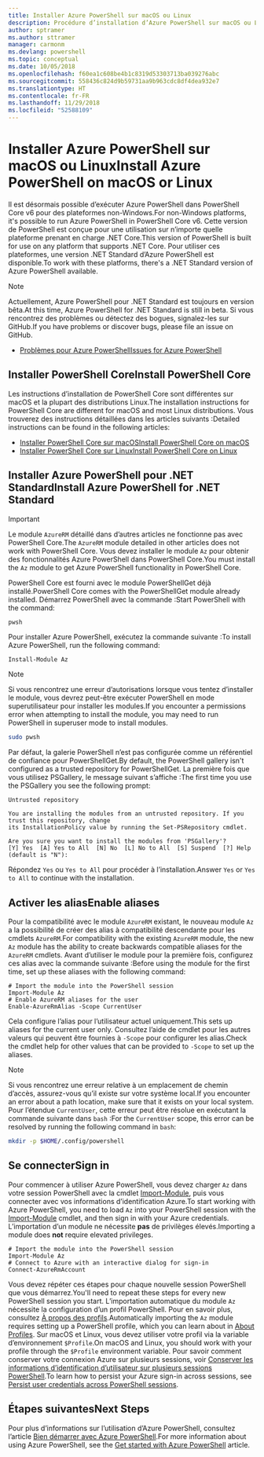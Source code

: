 ```yaml
---
title: Installer Azure PowerShell sur macOS ou Linux
description: Procédure d’installation d’Azure PowerShell sur macOS ou Linux.
author: sptramer
ms.author: sttramer
manager: carmonm
ms.devlang: powershell
ms.topic: conceptual
ms.date: 10/05/2018
ms.openlocfilehash: f60ea1c608be4b1c8319d53303713ba039276abc
ms.sourcegitcommit: 558436c824d9b59731aa9b963cdc8df4dea932e7
ms.translationtype: HT
ms.contentlocale: fr-FR
ms.lasthandoff: 11/29/2018
ms.locfileid: "52588109"
---
```

# <a name="install-azure-powershell-on-macos-or-linux"></a><span data-ttu-id="38577-103">Installer Azure PowerShell sur macOS ou Linux</span><span class="sxs-lookup"><span data-stu-id="38577-103">Install Azure PowerShell on macOS or Linux</span></span>

<span data-ttu-id="38577-104">Il est désormais possible d’exécuter Azure PowerShell dans PowerShell Core v6 pour des plateformes non-Windows.</span><span class="sxs-lookup"><span data-stu-id="38577-104">For non-Windows platforms, it's possible to run Azure PowerShell in PowerShell Core v6.</span></span> <span data-ttu-id="38577-105">Cette version de PowerShell est conçue pour une utilisation sur n’importe quelle plateforme prenant en charge .NET Core.</span><span class="sxs-lookup"><span data-stu-id="38577-105">This version of PowerShell is built for use on any platform that supports .NET Core.</span></span> <span data-ttu-id="38577-106">Pour utiliser ces plateformes, une version .NET Standard d’Azure PowerShell est disponible.</span><span class="sxs-lookup"><span data-stu-id="38577-106">To work with these platforms, there's a .NET Standard version of Azure PowerShell available.</span></span>

> [!NOTE]
> <span data-ttu-id="38577-107">Actuellement, Azure PowerShell pour .NET Standard est toujours en version bêta.</span><span class="sxs-lookup"><span data-stu-id="38577-107">At this time, Azure PowerShell for .NET Standard is still in beta.</span></span>
> <span data-ttu-id="38577-108">Si vous rencontrez des problèmes ou détectez des bogues, signalez-les sur GitHub.</span><span class="sxs-lookup"><span data-stu-id="38577-108">If you have problems or discover bugs, please file an issue on GitHub.</span></span>
>
> * [<span data-ttu-id="38577-109">Problèmes pour Azure PowerShell</span><span class="sxs-lookup"><span data-stu-id="38577-109">Issues for Azure PowerShell</span></span>](https://github.com/azure/azure-docs-powershell/issues)

## <a name="install-powershell-core"></a><span data-ttu-id="38577-110">Installer PowerShell Core</span><span class="sxs-lookup"><span data-stu-id="38577-110">Install PowerShell Core</span></span>

<span data-ttu-id="38577-111">Les instructions d’installation de PowerShell Core sont différentes sur macOS et la plupart des distributions Linux.</span><span class="sxs-lookup"><span data-stu-id="38577-111">The installation instructions for PowerShell Core are different for macOS and most Linux distributions.</span></span>
<span data-ttu-id="38577-112">Vous trouverez des instructions détaillées dans les articles suivants :</span><span class="sxs-lookup"><span data-stu-id="38577-112">Detailed instructions can be found in the following articles:</span></span>

* [<span data-ttu-id="38577-113">Installer PowerShell Core sur macOS</span><span class="sxs-lookup"><span data-stu-id="38577-113">Install PowerShell Core on macOS</span></span>](/powershell/scripting/setup/installing-powershell-core-on-macos)
* [<span data-ttu-id="38577-114">Installer PowerShell Core sur Linux</span><span class="sxs-lookup"><span data-stu-id="38577-114">Install PowerShell Core on Linux</span></span>](/powershell/scripting/setup/installing-powershell-core-on-linux)

## <a name="install-azure-powershell-for-net-standard"></a><span data-ttu-id="38577-115">Installer Azure PowerShell pour .NET Standard</span><span class="sxs-lookup"><span data-stu-id="38577-115">Install Azure PowerShell for .NET Standard</span></span>

> [!IMPORTANT]
> <span data-ttu-id="38577-116">Le module `AzureRM` détaillé dans d’autres articles ne fonctionne pas avec PowerShell Core.</span><span class="sxs-lookup"><span data-stu-id="38577-116">The `AzureRM` module detailed in other articles does not work with PowerShell Core.</span></span>
> <span data-ttu-id="38577-117">Vous devez installer le module `Az` pour obtenir des fonctionnalités Azure PowerShell dans PowerShell Core.</span><span class="sxs-lookup"><span data-stu-id="38577-117">You must install the `Az` module to get Azure PowerShell functionality in PowerShell Core.</span></span>

<span data-ttu-id="38577-118">PowerShell Core est fourni avec le module PowerShellGet déjà installé.</span><span class="sxs-lookup"><span data-stu-id="38577-118">PowerShell Core comes with the PowerShellGet module already installed.</span></span> <span data-ttu-id="38577-119">Démarrez PowerShell avec la commande :</span><span class="sxs-lookup"><span data-stu-id="38577-119">Start PowerShell with the command:</span></span>

```bash
pwsh
```

<span data-ttu-id="38577-120">Pour installer Azure PowerShell, exécutez la commande suivante :</span><span class="sxs-lookup"><span data-stu-id="38577-120">To install Azure PowerShell, run the following command:</span></span>

```powershell-interactive
Install-Module Az
```

> [!NOTE]
> <span data-ttu-id="38577-121">Si vous rencontrez une erreur d’autorisations lorsque vous tentez d’installer le module, vous devrez peut-être exécuter PowerShell en mode superutilisateur pour installer les modules.</span><span class="sxs-lookup"><span data-stu-id="38577-121">If you encounter a permissions error when attempting to install the module, you may need to run PowerShell in superuser mode to install modules.</span></span>
>
> ```bash
> sudo pwsh
> ```

<span data-ttu-id="38577-122">Par défaut, la galerie PowerShell n’est pas configurée comme un référentiel de confiance pour PowerShellGet.</span><span class="sxs-lookup"><span data-stu-id="38577-122">By default, the PowerShell gallery isn't configured as a trusted repository for PowerShellGet.</span></span> <span data-ttu-id="38577-123">La première fois que vous utilisez PSGallery, le message suivant s’affiche :</span><span class="sxs-lookup"><span data-stu-id="38577-123">The first time you use the PSGallery you see the following prompt:</span></span>

```output
Untrusted repository

You are installing the modules from an untrusted repository. If you trust this repository, change
its InstallationPolicy value by running the Set-PSRepository cmdlet.

Are you sure you want to install the modules from 'PSGallery'?
[Y] Yes  [A] Yes to All  [N] No  [L] No to All  [S] Suspend  [?] Help (default is "N"):
```

<span data-ttu-id="38577-124">Répondez `Yes` ou `Yes to All` pour procéder à l’installation.</span><span class="sxs-lookup"><span data-stu-id="38577-124">Answer `Yes` or `Yes to All` to continue with the installation.</span></span>

## <a name="enable-aliases"></a><span data-ttu-id="38577-125">Activer les alias</span><span class="sxs-lookup"><span data-stu-id="38577-125">Enable aliases</span></span>

<span data-ttu-id="38577-126">Pour la compatibilité avec le module `AzureRM` existant, le nouveau module `Az` a la possibilité de créer des alias à compatibilité descendante pour les cmdlets `AzureRM`.</span><span class="sxs-lookup"><span data-stu-id="38577-126">For compatibility with the existing `AzureRM` module, the new `Az` module has the ability to create backwards compatible aliases for the `AzureRM` cmdlets.</span></span> <span data-ttu-id="38577-127">Avant d’utiliser le module pour la première fois, configurez ces alias avec la commande suivante :</span><span class="sxs-lookup"><span data-stu-id="38577-127">Before using the module for the first time, set up these aliases with the following command:</span></span>

```powershell-interactive
# Import the module into the PowerShell session
Import-Module Az
# Enable AzureRM aliases for the user
Enable-AzureRmAlias -Scope CurrentUser
```

<span data-ttu-id="38577-128">Cela configure l’alias pour l’utilisateur actuel uniquement.</span><span class="sxs-lookup"><span data-stu-id="38577-128">This sets up aliases for the current user only.</span></span> <span data-ttu-id="38577-129">Consultez l’aide de cmdlet pour les autres valeurs qui peuvent être fournies à `-Scope` pour configurer les alias.</span><span class="sxs-lookup"><span data-stu-id="38577-129">Check the cmdlet help for other values that can be provided to `-Scope` to set up the aliases.</span></span>

> [!NOTE]
> <span data-ttu-id="38577-130">Si vous rencontrez une erreur relative à un emplacement de chemin d’accès, assurez-vous qu’il existe sur votre système local.</span><span class="sxs-lookup"><span data-stu-id="38577-130">If you encounter an error about a path location, make sure that it exists on your local system.</span></span> <span data-ttu-id="38577-131">Pour l’étendue `CurrentUser`, cette erreur peut être résolue en exécutant la commande suivante dans `bash` :</span><span class="sxs-lookup"><span data-stu-id="38577-131">For the `CurrentUser` scope, this error can be resolved by running the following command in `bash`:</span></span>
>
> ```bash
> mkdir -p $HOME/.config/powershell
> ```

## <a name="sign-in"></a><span data-ttu-id="38577-132">Se connecter</span><span class="sxs-lookup"><span data-stu-id="38577-132">Sign in</span></span>

<span data-ttu-id="38577-133">Pour commencer à utiliser Azure PowerShell, vous devez charger `Az` dans votre session PowerShell avec la cmdlet [Import-Module](/powershell/module/Microsoft.PowerShell.Core/Import-Module), puis vous connecter avec vos informations d’identification Azure.</span><span class="sxs-lookup"><span data-stu-id="38577-133">To start working with Azure PowerShell, you need to load `Az` into your PowerShell session with the [Import-Module](/powershell/module/Microsoft.PowerShell.Core/Import-Module) cmdlet, and then sign in with your Azure credentials.</span></span> <span data-ttu-id="38577-134">L’importation d’un module ne nécessite __pas__ de privilèges élevés.</span><span class="sxs-lookup"><span data-stu-id="38577-134">Importing a module does __not__ require elevated privileges.</span></span>

```powershell-interactive
# Import the module into the PowerShell session
Import-Module Az
# Connect to Azure with an interactive dialog for sign-in
Connect-AzureRmAccount
```

<span data-ttu-id="38577-135">Vous devez répéter ces étapes pour chaque nouvelle session PowerShell que vous démarrez.</span><span class="sxs-lookup"><span data-stu-id="38577-135">You'll need to repeat these steps for every new PowerShell session you start.</span></span> <span data-ttu-id="38577-136">L’importation automatique du module `Az` nécessite la configuration d’un profil PowerShell. Pour en savoir plus, consultez [À propos des profils](/powershell/module/microsoft.powershell.core/about/about_profiles).</span><span class="sxs-lookup"><span data-stu-id="38577-136">Automatically importing the `Az` module requires setting up a PowerShell profile, which you can learn about in [About Profiles](/powershell/module/microsoft.powershell.core/about/about_profiles).</span></span>
<span data-ttu-id="38577-137">Sur macOS et Linux, vous devez utiliser votre profil via la variable d’environnement `$Profile`.</span><span class="sxs-lookup"><span data-stu-id="38577-137">On macOS and Linux, you should work with your profile through the `$Profile` environment variable.</span></span> <span data-ttu-id="38577-138">Pour savoir comment conserver votre connexion Azure sur plusieurs sessions, voir [Conserver les informations d’identification d’utilisateur sur plusieurs sessions PowerShell](context-persistence.md).</span><span class="sxs-lookup"><span data-stu-id="38577-138">To learn how to persist your Azure sign-in across sessions, see [Persist user credentials across PowerShell sessions](context-persistence.md).</span></span>

## <a name="next-steps"></a><span data-ttu-id="38577-139">Étapes suivantes</span><span class="sxs-lookup"><span data-stu-id="38577-139">Next Steps</span></span>

<span data-ttu-id="38577-140">Pour plus d’informations sur l’utilisation d’Azure PowerShell, consultez l’article [Bien démarrer avec Azure PowerShell](get-started-azureps.md).</span><span class="sxs-lookup"><span data-stu-id="38577-140">For more information about using Azure PowerShell, see the [Get started with Azure PowerShell](get-started-azureps.md) article.</span></span>
